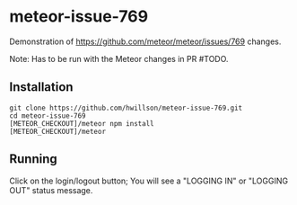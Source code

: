 # meteor-issue-769

Demonstration of https://github.com/meteor/meteor/issues/769 changes.

Note: Has to be run with the Meteor changes in PR #TODO.

## Installation

```
git clone https://github.com/hwillson/meteor-issue-769.git
cd meteor-issue-769
[METEOR_CHECKOUT]/meteor npm install
[METEOR_CHECKOUT]/meteor
```

## Running

Click on the login/logout button; You will see a "LOGGING IN" or "LOGGING OUT" status message.
